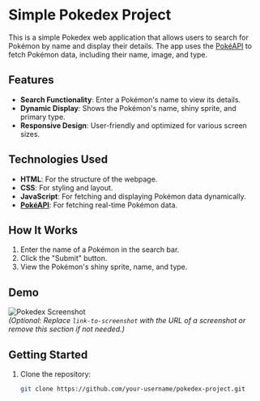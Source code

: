 # Simple Pokedex Project

This is a simple Pokedex web application that allows users to search for Pokémon by name and display their details. The app uses the [PokéAPI](https://pokeapi.co/) to fetch Pokémon data, including their name, image, and type.

## Features
- **Search Functionality**: Enter a Pokémon's name to view its details.
- **Dynamic Display**: Shows the Pokémon's name, shiny sprite, and primary type.
- **Responsive Design**: User-friendly and optimized for various screen sizes.

## Technologies Used
- **HTML**: For the structure of the webpage.
- **CSS**: For styling and layout.
- **JavaScript**: For fetching and displaying Pokémon data dynamically.
- **[PokéAPI](https://pokeapi.co/)**: For fetching real-time Pokémon data.

## How It Works
1. Enter the name of a Pokémon in the search bar.
2. Click the "Submit" button.
3. View the Pokémon's shiny sprite, name, and type.

## Demo
![Pokedex Screenshot](link-to-screenshot)  
*(Optional: Replace `link-to-screenshot` with the URL of a screenshot or remove this section if not needed.)*

## Getting Started
1. Clone the repository:
   ```bash
   git clone https://github.com/your-username/pokedex-project.git

